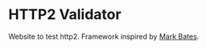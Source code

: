 # HTTP2 Validator
Website to test http2.
Framework inspired by [Mark Bates](https://gist.github.com/markbates/4240848).
